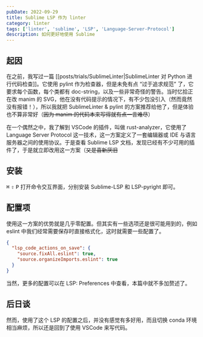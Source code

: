 ```yaml
---
pubDate: 2022-09-29
title: Sublime LSP 作为 linter
category: linter
tags: ['linter', 'sublime', 'LSP', 'Language-Server-Protocol']
description: 如何更好地使用 Sublime
---
```


## 起因

在之前，我写过一篇 [[posts/trials/SublimeLinter|SublimeLinter 对 Python 进行代码检查]]。它使用 pylint 作为检查器，但是未免有点 “过于追求规范” 了，它要求每个函数，每个类都有 doc-string，以及一些非常奇怪的警告。当时忆拾正在改 manim 的 SVG，他在没有代码提示的情况下，有不少包没引入（然而竟然没有报错！），所以我就把 SublimeLinter & pylint 的方案推荐给他了，但是体验也不算非常好（~~因为 manim 的代码本来写得就有点一言难尽~~）

在一个偶然之中，我了解到 VSCode 的插件，叫做 rust-analyzer，它使用了 Language Server Protocol 这一技术，这一方案定义了一套编辑器或 IDE 与语言服务器之间的使用协议。于是查看 Sublime LSP 文档，发现已经有不少可用的插件了，于是就立即改用这一方案（~~又是喜新厌旧~~

## 安装

<kbd>⌘</kbd> <kbd>⇧</kbd> <kbd>P</kbd> 打开命令交互界面，分别安装 Sublime-LSP 和 LSP-pyright 即可。

## 配置项

使用这一方案的优势就是几乎零配置。但其实有一些选项还是很可能用到的，例如 eslint 中我们经常需要保存时直接格式化，这时就需要一些配置了。

```json
{
  "lsp_code_actions_on_save": {
    "source.fixAll.eslint": true,
    "source.organizeImports.eslint": true
  }
}
```

当然，更多的配置可以在 LSP: Preferences 中查看，本篇中就不多加赘述了。

## 后日谈

然而，使用了这个 LSP 的配置之后，并没有感觉有多好用，而且切换 conda 环境相当麻烦，所以还是回到了使用 VSCode 来写代码。
